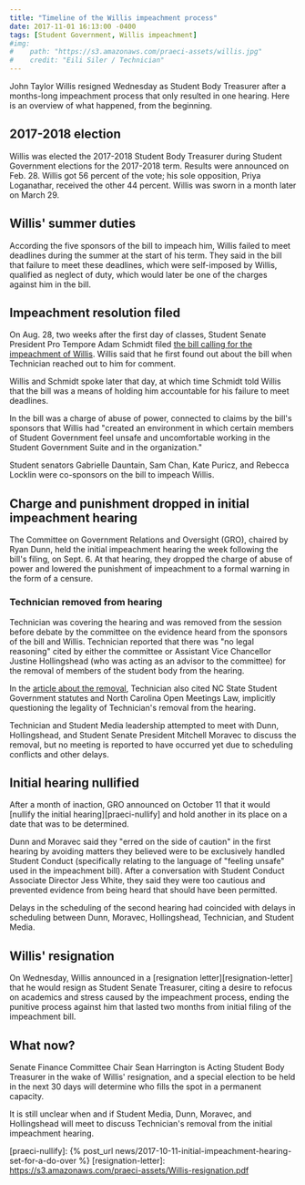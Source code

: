 ```yaml
---
title: "Timeline of the Willis impeachment process"
date: 2017-11-01 16:13:00 -0400
tags: [Student Government, Willis impeachment]
#img:
#    path: "https://s3.amazonaws.com/praeci-assets/willis.jpg"
#    credit: "Eili Siler / Technician"
---
```

John Taylor Willis resigned Wednesday as Student Body Treasurer after a months-long impeachment process that only resulted in one hearing. Here is an overview of what happened, from the beginning.

## 2017-2018 election

Willis was elected the 2017-2018 Student Body Treasurer during Student Government elections for the 2017-2018 term. Results were announced on Feb. 28. Willis got 56 percent of the vote; his sole opposition, Priya Loganathar, received the other 44 percent. Willis was sworn in a month later on March 29.

## Willis' summer duties

According the five sponsors of the bill to impeach him, Willis failed to meet deadlines during the summer at the start of his term. They said in the bill that failure to meet these deadlines, which were self-imposed by Willis, qualified as neglect of duty, which would later be one of the charges against him in the bill.

## Impeachment resolution filed

On Aug. 28, two weeks after the first day of classes, Student Senate President Pro Tempore Adam Schmidt filed [the bill calling for the impeachment of Willis][impeachment-bill]. Willis said that he first found out about the bill when Technician reached out to him for comment.

Willis and Schmidt spoke later that day, at which time Schmidt told Willis that the bill was a means of holding him accountable for his failure to meet deadlines.

In the bill was a charge of abuse of power, connected to claims by the bill's sponsors that Willis had "created an environment in which certain members of Student Government feel unsafe and uncomfortable working in the Student Government Suite and in the organization."

Student senators Gabrielle Dauntain, Sam Chan, Kate Puricz, and Rebecca Locklin were co-sponsors on the bill to impeach Willis.

## Charge and punishment dropped in initial impeachment hearing

The Committee on Government Relations and Oversight (GRO), chaired by Ryan Dunn, held the initial impeachment hearing the week following the bill's filing, on Sept. 6. At that hearing, they dropped the charge of abuse of power and lowered the punishment of impeachment to a formal warning in the form of a censure.

### Technician removed from hearing

Technician was covering the hearing and was removed from the session before debate by the committee on the evidence heard from the sponsors of the bill and Willis. Technician reported that there was "no legal reasoning" cited by either the committee or Assistant Vice Chancellor Justine Hollingshead (who was acting as an advisor to the committee) for the removal of members of the student body from the hearing.

In the [article about the removal][technician-kicked], Technician also cited NC State Student Government statutes and North Carolina Open Meetings Law, implicitly questioning the legality of Technician's removal from the hearing.

Technician and Student Media leadership attempted to meet with Dunn, Hollingshead, and Student Senate President Mitchell Moravec to discuss the removal, but no meeting is reported to have occurred yet due to scheduling conflicts and other delays.

## Initial hearing nullified

After a month of inaction, GRO announced on October 11 that it would [nullify the initial hearing][praeci-nullify] and hold another in its place on a date that was to be determined.

Dunn and Moravec said they "erred on the side of caution" in the first hearing by avoiding matters they believed were to be exclusively handled Student Conduct (specifically relating to the language of "feeling unsafe" used in the impeachment bill). After a conversation with Student Conduct Associate Director Jess White, they said they were too cautious and prevented evidence from being heard that should have been permitted.

Delays in the scheduling of the second hearing had coincided with delays in scheduling between Dunn, Moravec, Hollingshead, Technician, and Student Media.

## Willis' resignation

On Wednesday, Willis announced in a [resignation letter][resignation-letter] that he would resign as Student Senate Treasurer, citing a desire to refocus on academics and stress caused by the impeachment process, ending the punitive process against him that lasted two months from initial filing of the impeachment bill.

## What now?

Senate Finance Committee Chair Sean Harrington is Acting Student Body Treasurer in the wake of Willis' resignation, and a special election to be held in the next 30 days will determine who fills the spot in a permanent capacity.

It is still unclear when and if Student Media, Dunn, Moravec, and Hollingshead will meet to discuss Technician's removal from the initial impeachment hearing.

[impeachment-bill]: https://docs.google.com/document/d/1cU7PyFJb8gwuaZjwxd6iDUwOfvKSzKDKYT0GC00CWVU/edit
[technician-kicked]: http://www.technicianonline.com/news/article_496ee4d6-9374-11e7-98cd-cf58cf169e20.html
[praeci-nullify]: {% post_url news/2017-10-11-initial-impeachment-hearing-set-for-a-do-over %}
[resignation-letter]: https://s3.amazonaws.com/praeci-assets/Willis-resignation.pdf
